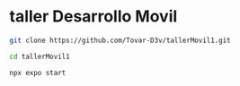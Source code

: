 # taller Desarrollo Movil

```bash
git clone https://github.com/Tovar-D3v/tallerMovil1.git
```

```bash
cd tallerMovil1
```

```bash
npx expo start
```